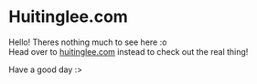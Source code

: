 # Huitinglee.com

Hello! Theres nothing much to see here :o \
Head over to [huitinglee.com](https://huitinglee.com) instead to check out the real thing!

Have a good day :>
